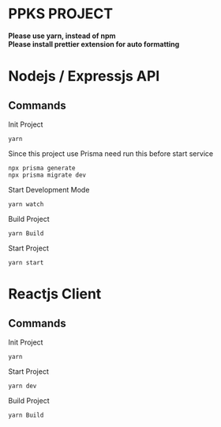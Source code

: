 # **PPKS PROJECT**
**Please use yarn, instead of npm**\
**Please install prettier extension for auto formatting**

# Nodejs / Expressjs API

## Commands
Init Project
```
yarn
```

Since this project use Prisma need run this before start service
```
npx prisma generate
npx prisma migrate dev
```

Start Development Mode
```
yarn watch
```

Build Project
```
yarn Build
```

Start Project
```
yarn start
```

# Reactjs Client

## Commands
Init Project
```
yarn
```

Start Project
```
yarn dev
```

Build Project
```
yarn Build
```
